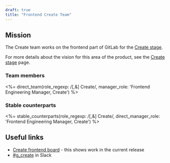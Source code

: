 ```yaml
---
draft: true
title: "Frontend Create Team"
---
```


<!-- Pending create of stable_counterparts shortcode and confirmation pages are needed and how to fix -->

## Mission

The Create team works on the frontend part of GitLab for the [Create stage].

For more details about the vision for this area of the product, see the [Create
stage] page.

[Create stage]: /stages-devops-lifecycle/create/

### Team members

<%= direct_team(role_regexp: /[,&] Create/, manager_role: 'Frontend Engineering Manager, Create') %>

### Stable counterparts

<%= stable_counterparts(role_regexp: /[,&] Create/, direct_manager_role: 'Frontend Engineering Manager, Create') %>

## Useful links

- [Create frontend board] - this shows work in the current release
- [#g_create] in Slack

[Create frontend board]: https://gitlab.com/groups/gitlab-org/-/boards/686850

[#g_create]: https://gitlab.slack.com/archives/g_create

